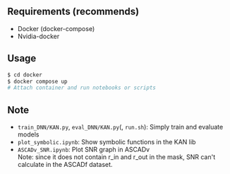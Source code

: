 ## Requirements (recommends)
- Docker (docker-compose)
- Nvidia-docker

## Usage
```bash
$ cd docker
$ docker compose up
# Attach container and run notebooks or scripts
```

## Note
- `train_DNN/KAN.py`, `eval_DNN/KAN.py`(, `run.sh`): Simply train and evaluate models
- `plot_symbolic.ipynb`: Show symbolic functions in the KAN lib
- `ASCADv_SNR.ipynb`: Plot SNR graph in ASCADv  
    Note: since it does not contain r_in and r_out in the mask, SNR can't calculate in the ASCADf dataset.